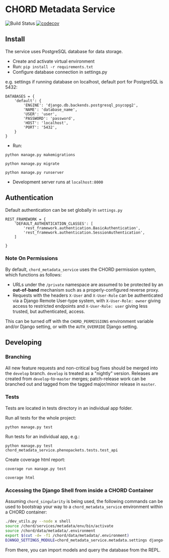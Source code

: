 # CHORD Metadata Service

![Build Status](https://api.travis-ci.com/c3g/chord_metadata_service.svg?branch=master)
[![codecov](https://codecov.io/gh/c3g/chord_metadata_service/branch/master/graph/badge.svg)](https://codecov.io/gh/c3g/chord_metadata_service)

## Install

The service uses PostgreSQL database for data storage.

* Create and activate virtual environment
* Run: `pip install -r requirements.txt`
* Configure database connection in settings.py

e.g. settings if running database on localhost, default port for PostgreSQL is 5432:

```
DATABASES = {
    'default': {
        'ENGINE': 'django.db.backends.postgresql_psycopg2',
        'NAME': 'database_name',
        'USER': 'user',
        'PASSWORD': 'password',
        'HOST': 'localhost',
        'PORT': '5432',
    }
}
```

* Run:

`python manage.py makemigrations`

`python manage.py migrate`

`python manage.py runserver`

* Development server runs at `localhost:8000`

## Authentication

Default authentication can be set globally in `settings.py`

```
REST_FRAMEWORK = {
    'DEFAULT_AUTHENTICATION_CLASSES': [
    	'rest_framework.authentication.BasicAuthentication',
    	'rest_framework.authentication.SessionAuthentication',
    ]

}
```

### Note On Permissions

By default, `chord_metadata_service` uses the CHORD permission system, which
functions as follows:

  * URLs under the `/private` namespace are assumed to be protected by an
    **out-of-band** mechanism such as a properly-configured reverse proxy.
  * Requests with the headers `X-User` and `X-User-Role` can be authenticated
    via a Django Remote User-type system, with `X-User-Role: owner` giving
    access to restricted endpoints and `X-User-Role: user` giving less trusted,
    but authenticated, access.

This can be turned off with the `CHORD_PERMISSIONS` environment variable and/or
Django setting, or with the `AUTH_OVERRIDE` Django setting.

## Developing

### Branching

All new feature requests and non-critical bug fixes should be merged into the
`develop` branch. `develop` is treated as a "nightly" version. Releases are
created from `develop`-to-`master` merges; patch-release work can be branched
out and tagged from the tagged major/minor release in `master`.

### Tests

Tests are located in tests directory in an individual app folder.

Run all tests for the whole project:

`python manage.py test`

Run tests for an individual app, e.g.:

`python manage.py test chord_metadata_service.phenopackets.tests.test_api`

Create coverage html report:

`coverage run manage.py test`

`coverage html`

### Accessing the Django Shell from inside a CHORD Container

Assuming `chord_singularity` is being used, the following commands can be used
to bootstrap your way to a `chord_metadata_service` environment within a CHORD
container:

```bash
./dev_utils.py --node x shell
source /chord/services/metadata/env/bin/activate
source /chord/data/metadata/.environment
export $(cut -d= -f1 /chord/data/metadata/.environment)
DJANGO_SETTINGS_MODULE=chord_metadata_service.metadata.settings django-admin shell
```

From there, you can import models and query the database from the REPL.

